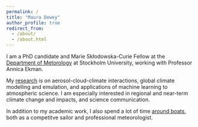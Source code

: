 ```yaml
---
permalink: /
title: "Maura Dewey"
author_profile: true
redirect_from: 
  - /about/
  - /about.html
---
```


I am a PhD candidate and Marie Skłodowska-Curie Fellow at the [Department of Metorology](https://www.su.se/department-of-meteorology/) at Stockholm University, working with Professor Annica Ekman.

My [research](https://mauradewey.github.io/research) is on aerosol-cloud-climate interactions, global climate modelling and emulation, and applications of machine learning to atmospheric science. I am especially interested in regional and near-term climate change and impacts, and science communication. 

In addition to my academic work, I also spend a lot of time [around boats](https://mauradewey.github.io/sailing), both as a competitve sailor and professional meteorologist.

